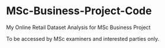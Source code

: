 # MSc-Business-Project-Code
My Online Retail Dataset Analysis for MSc Business Project

To be accessed by MSc examiners and interested parties only.
